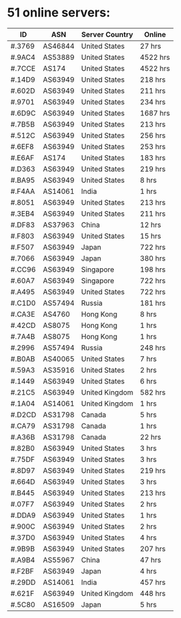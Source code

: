 # 51 online servers:

| ID | ASN | Server Country | Online |
| ------ | ------ | ------ | ------ |
| #.3769 | AS46844 | United States | 27 hrs |
| #.9AC4 | AS53889 | United States | 4522 hrs |
| #.7CCE | AS174 | United States | 4522 hrs |
| #.14D9 | AS63949 | United States | 218 hrs |
| #.602D | AS63949 | United States | 211 hrs |
| #.9701 | AS63949 | United States | 234 hrs |
| #.6D9C | AS63949 | United States | 1687 hrs |
| #.7B5B | AS63949 | United States | 213 hrs |
| #.512C | AS63949 | United States | 256 hrs |
| #.6EF8 | AS63949 | United States | 253 hrs |
| #.E6AF | AS174 | United States | 183 hrs |
| #.D363 | AS63949 | United States | 219 hrs |
| #.BA95 | AS63949 | United States | 8 hrs |
| #.F4AA | AS14061 | India | 1 hrs |
| #.8051 | AS63949 | United States | 213 hrs |
| #.3EB4 | AS63949 | United States | 211 hrs |
| #.DF83 | AS37963 | China | 12 hrs |
| #.F803 | AS63949 | United States | 15 hrs |
| #.F507 | AS63949 | Japan | 722 hrs |
| #.7066 | AS63949 | Japan | 380 hrs |
| #.CC96 | AS63949 | Singapore | 198 hrs |
| #.60A7 | AS63949 | Singapore | 722 hrs |
| #.A495 | AS63949 | United States | 722 hrs |
| #.C1D0 | AS57494 | Russia | 181 hrs |
| #.CA3E | AS4760 | Hong Kong | 8 hrs |
| #.42CD | AS8075 | Hong Kong | 1 hrs |
| #.7A4B | AS8075 | Hong Kong | 1 hrs |
| #.2996 | AS57494 | Russia | 248 hrs |
| #.B0AB | AS40065 | United States | 7 hrs |
| #.59A3 | AS35916 | United States | 2 hrs |
| #.1449 | AS63949 | United States | 6 hrs |
| #.21C5 | AS63949 | United Kingdom | 582 hrs |
| #.1A04 | AS14061 | United Kingdom | 1 hrs |
| #.D2CD | AS31798 | Canada | 5 hrs |
| #.CA79 | AS31798 | Canada | 1 hrs |
| #.A36B | AS31798 | Canada | 22 hrs |
| #.82B0 | AS63949 | United States | 3 hrs |
| #.75DF | AS63949 | United States | 3 hrs |
| #.8D97 | AS63949 | United States | 219 hrs |
| #.664D | AS63949 | United States | 3 hrs |
| #.B445 | AS63949 | United States | 213 hrs |
| #.07F7 | AS63949 | United States | 2 hrs |
| #.DDA9 | AS63949 | United States | 1 hrs |
| #.900C | AS63949 | United States | 2 hrs |
| #.37D0 | AS63949 | United States | 4 hrs |
| #.9B9B | AS63949 | United States | 207 hrs |
| #.A9B4 | AS55967 | China | 47 hrs |
| #.F2BF | AS63949 | Japan | 4 hrs |
| #.29DD | AS14061 | India | 457 hrs |
| #.621F | AS63949 | United Kingdom | 448 hrs |
| #.5C80 | AS16509 | Japan | 5 hrs |

